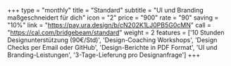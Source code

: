 +++
type = "monthly"
title = "Standard"
subtitle = "UI und Branding maßgeschneidert für dich"
icon = "2"
price = "900"
rate = "90"
saving = "10%"
link = "https://pay.ura.design/b/cN202K1LJ0PB5G0cMN"
call = "https://cal.com/bridgebeam/standard"
weight = 2
features = ['10 Stunden Designunterstützung (90€/Std)', 'Design-Coaching Workshops', 'Design Checks per Email oder GitHub', 'Design-Berichte in PDF Format', 'UI und Branding-Leistungen', '3-Tage-Lieferung pro Designanfrage']
+++
